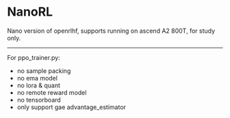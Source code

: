 # NanoRL

Nano version of openrlhf, supports running on ascend A2 800T, for study only.

---

For ppo_trainer.py:

- no sample packing
- no ema model
- no lora & quant
- no remote reward model
- no tensorboard
- only support gae advantage_estimator
